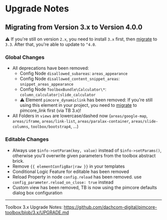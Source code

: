 # Upgrade Notes

## Migrating from Version 3.x to Version 4.0.0
⚠️ If you're still on version `2.x`, you need to install `3.x` first, then [migrate](https://github.com/dachcom-digital/pimcore-toolbox/blob/3.x/UPGRADE.md) to `3.3`. After that, you're able to update to `^4.0`.

### Global Changes
- All deprecations have been removed:
  - Config Node `disallowed_subareas`: `areas_appearance`
  - Config Node `disallowed_content_snippet_areas`: `snippet_areas_appearance`
  - Config Node `ToolboxBundle\Calculator\*`: `column_calculator|slide_calculator`
  - ⚠️ Element `pimcore_dynamiclink` has been removed: If you're still using this element in your project, you need to [migrate](https://github.com/dachcom-digital/pimcore-toolbox/blob/3.x/docs/70_ConfigurationFlags.md#-use_dynamic_links-flag) to pimcore_link first (via TB 3.x)!
- All Folders in `views` are lowercase/dashed now (`areas/google-map`, `areas/iframe`, `areas/link-list`, `areas/paralax-container`, `areas/slide-columns`, `toolbox/bootstrap4`, ...)

### Editable Changes
- Always use `$info->setParam(key, value)` instead of `$info->setParams()`, otherwise you'll overwrite given parameters from the toolbox abstract brick.
- Remove `{{ elementConfigBar|raw }}` in your templates
- Conditional Logic Feature for editable has been removed
- Reload Property in node `config.reload` has been removed. use `config_parameter.reload_on_close: true` instead
- Custom view has been removed, TB is now using the pimcore defaults dialog box configuration

***

Toolbox 3.x Upgrade Notes: https://github.com/dachcom-digital/pimcore-toolbox/blob/3.x/UPGRADE.md

